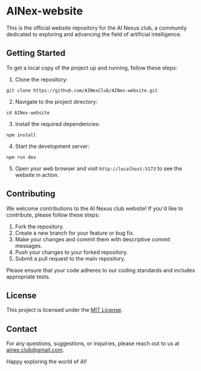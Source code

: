 # AINex-website

This is the official website repository for the AI Nexus club, a community dedicated to exploring and advancing the field of artificial intelligence.

## Getting Started

To get a local copy of the project up and running, follow these steps:

1. Clone the repository:

```CLI
git clone https://github.com/AINexClub/AINex-website.git
```

2. Navigate to the project directory:

```CLI
cd AINex-website
```

3. Install the required dependencies:

```CLI
npm install
```

4. Start the development server:

```CLI
npm run dev
```

5. Open your web browser and visit `http://localhost:5173` to see the website in action.

## Contributing

We welcome contributions to the AI Nexus club website! If you'd like to contribute, please follow these steps:

1. Fork the repository.
2. Create a new branch for your feature or bug fix.
3. Make your changes and commit them with descriptive commit messages.
4. Push your changes to your forked repository.
5. Submit a pull request to the main repository.

Please ensure that your code adheres to our coding standards and includes appropriate tests.

## License

This project is licensed under the [MIT License](LICENSE.txt).

## Contact

For any questions, suggestions, or inquiries, please reach out to us at [ainex.club@gmail.com](mailto:ainex.club@gmail.com).

Happy exploring the world of AI!
